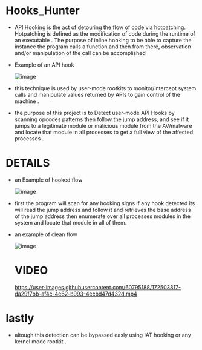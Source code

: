 # Hooks_Hunter
* API Hooking is the act of detouring the flow of code via hotpatching. Hotpatching is defined as the modification of code during the runtime of an executable . The purpose of inline hooking to be able to capture the instance the program calls a function and then from there, observation and/or manipulation of the call can be accomplished

* Example of an API hook 

  ![image](https://user-images.githubusercontent.com/60795188/180610747-b5428363-939a-4afe-965a-bb0b9c93ebfb.png)

* this technique is used by user-mode rootkits to monitor/intercept system calls and manipulate values returned by APIs to gain control of the machine .


* the purpose of this project is to Detect user-mode API Hooks by scanning opcodes patterns then follow the jump address, and see if it jumps to a legitimate module or malicious module from the AV/malware and locate that module in all processes to get a full view of the affected processes .

# DETAILS

* an Example of hooked flow

  ![image](https://user-images.githubusercontent.com/60795188/161443202-3aac7d65-388a-46a6-aef7-738440410c5e.png)

* first the program will scan for any hooking signs if any hook detected its will read the jump address and follow it and retrieves the base address of the jump address then enumerate over all processes modules in the system and locate that module in all of them.

* an example of clean flow 

  ![image](https://user-images.githubusercontent.com/60795188/161444125-32d3257d-e1f3-4a36-bd0f-762cef48c96c.png)

  # VIDEO

  https://user-images.githubusercontent.com/60795188/172503817-da29f7bb-af4c-4e62-b993-4ecbd47d432d.mp4

# lastly

* altough this detection can be bypassed easly using IAT hooking or any kernel mode rootkit .
